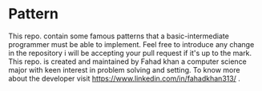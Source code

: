 # Pattern
This repo. contain some famous patterns that a basic-intermediate programmer must be able to implement.
Feel free to introduce any change in the repository i will be accepting your pull request if it's up to the mark.
This repo. is created and maintained by Fahad khan a computer science major with keen interest in problem solving and setting.
To know more about the developer visit https://www.linkedin.com/in/fahadkhan313/ .
